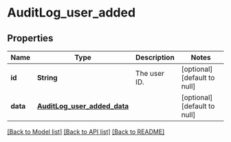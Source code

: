 # AuditLog_user_added
## Properties

| Name | Type | Description | Notes |
|------------ | ------------- | ------------- | -------------|
| **id** | **String** | The user ID. | [optional] [default to null] |
| **data** | [**AuditLog_user_added_data**](AuditLog_user_added_data.md) |  | [optional] [default to null] |

[[Back to Model list]](../README.md#documentation-for-models) [[Back to API list]](../README.md#documentation-for-api-endpoints) [[Back to README]](../README.md)

